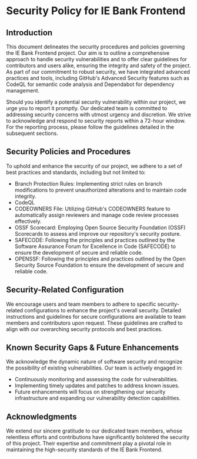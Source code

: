 # Security Policy for IE Bank Frontend

## Introduction
This document delineates the security procedures and policies governing the IE Bank Frontend project. 
Our aim is to outline a comprehensive approach to handle security vulnerabilities and to offer clear guidelines for contributors and users alike, 
ensuring the integrity and safety of the project. 
As part of our commitment to robust security, we have integrated advanced practices and tools, 
including GitHub's Advanced Security features such as CodeQL for semantic code analysis and Dependabot for dependency management.

Should you identify a potential security vulnerability within our project, we urge you to report it promptly. 
Our dedicated team is committed to addressing security concerns with utmost urgency and discretion. 
We strive to acknowledge and respond to security reports within a 72-hour window. For the reporting process, please follow the guidelines detailed in the subsequent sections.


## Security Policies and Procedures
To uphold and enhance the security of our project, we adhere to a set of best practices and standards, including but not limited to:

- Branch Protection Rules: Implementing strict rules on branch modifications to prevent unauthorized alterations and to maintain code integrity.
- CodeQL
- CODEOWNERS File: Utilizing GitHub's CODEOWNERS feature to automatically assign reviewers and manage code review processes effectively.
- OSSF Scorecard: Employing Open Source Security Foundation (OSSF) Scorecards to assess and improve our repository's security posture.
- SAFECODE: Following the principles and practices outlined by the Software Assurance Forum for Excellence in Code (SAFECODE) to ensure the development of secure and reliable code.
- OPENSSF: Following the principles and practices outlined by the Open Security Source Foundation to ensure the development of secure and reliable code. 
  
## Security-Related Configuration 
We encourage users and team members to adhere to specific security-related configurations to enhance the project's overall security. 
Detailed instructions and guidelines for secure configurations are available to team members and contributors upon request. 
These guidelines are crafted to align with our overarching security protocols and best practices.

## Known Security Gaps & Future Enhancements
We acknowledge the dynamic nature of software security and recognize the possibility of existing vulnerabilities. 
Our team is actively engaged in:

- Continuously monitoring and assessing the code for vulnerabilities.
- Implementing timely updates and patches to address known issues.
- Future enhancements will focus on strengthening our security infrastructure and expanding our vulnerability detection capabilities.

## Acknowledgments
We extend our sincere gratitude to our dedicated team members, 
whose relentless efforts and contributions have significantly bolstered the security of this project.
Their expertise and commitment play a pivotal role in maintaining the high-security standards of the IE Bank Frontend.
